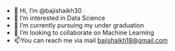 - 👋 Hi, I’m @bajishaikh30
- 👀 I’m interested in Data Science
- 🌱 I’m currently pursuing my under graduation
- 💞️ I’m looking to collaborate on Machine Learning
- 📫You can reach me via mail bajishaikh18@gmail.com

<!---
bajishaikh30/bajishaikh30 is a ✨ special ✨ repository because its `README.md` (this file) appears on your GitHub profile.
You can click the Preview link to take a look at your changes.
--->
